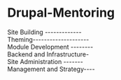 # Drupal-Mentoring
Site Building -------------  
Theming--------------------  
Module Development --------  
Backend and Infrastructure-  
Site Administration -------  
Management and Strategy----  
